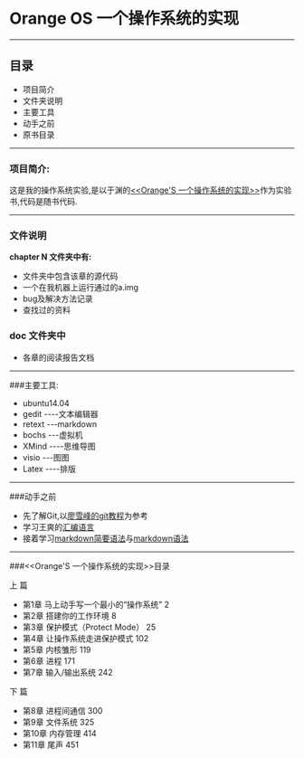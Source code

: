 # Orange OS 一个操作系统的实现

-----------------------------------------------------
## 目录

+ 项目简介
+ 文件夹说明
+ 主要工具
+ 动手之前
+ 原书目录

-----------------------
### 项目简介:
这是我的操作系统实验,是以于渊的[&lt;&lt;Orange'S 一个操作系统的实现&gt;&gt;](https://book.douban.com/subject/3735649/)作为实验书,代码是随书代码.
<br>

----------------------------------------------------------------------
### 文件说明
**chapter N 文件夹中有:**   

+  文件夹中包含该章的源代码
+ 一个在我机器上运行通过的a.img
+ bug及解决方法记录
+ 查找过的资料


### doc 文件夹中

+ 各章的阅读报告文档


-------------------------------

###主要工具: 
+ ubuntu14.04 
+ gedit ----文本编辑器
+ retext   ---markdown
+ bochs  ---虚拟机
+ XMind  ----思维导图
+ visio     ---图图
+ Latex        ----排版

--------------------
###动手之前

+ 先了解Git,以[廖雪峰的git教程](http://www.liaoxuefeng.com/wiki/0013739516305929606dd18361248578c67b8067c8c017b000)为参考
+ 学习王爽的[汇编语言](http://product.dangdang.com/23329310.html)
+ 接着学习[markdown简要语法](http://sspai.com/25137)与[markdown语法](http://wowubuntu.com/markdown/#list)
----------------------------
###&lt;&lt;Orange'S 一个操作系统的实现&gt;&gt;目录

上 篇   

+ 第1章 马上动手写一个最小的“操作系统” 2  
+ 第2章 搭建你的工作环境 8   
+ 第3章 保护模式（Protect Mode） 25   
+ 第4章 让操作系统走进保护模式 102   
+ 第5章 内核雏形 119   
+ 第6章 进程 171   
+ 第7章 输入/输出系统 242   

下 篇   

+ 第8章 进程间通信 300   
+ 第9章 文件系统 325   
+ 第10章 内存管理 414   
+ 第11章 尾声 451
<br>
